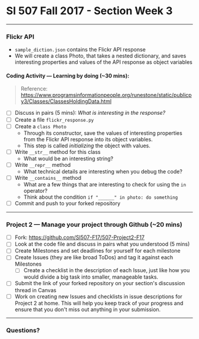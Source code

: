 # SI 507 Fall 2017 - Section Week 3

---
### Flickr API
- `sample_diction.json` contains the Flickr API response
- We will create a class Photo, that takes a nested dictionary, and saves interesting properties and values of the API response as object variables

#### Coding Activity — Learning by doing (~30 mins):

> Reference: https://www.programsinformationpeople.org/runestone/static/publicpy3/Classes/ClassesHoldingData.html

- [ ] Discuss in pairs (5 mins): *What is interesting in the response?*
- [ ] Create a file `flickr_response.py`
- [ ] Create a `class Photo`
    - Through its constructor, save the values of interesting properties from the Flickr API response into its object variables.
    - This step is called *initializing* the object with values.
- [ ] Write `__str__` method for this class
    - What would be an interesting string?
- [ ] Write `__repr__` method
    - What technical details are interesting when you debug the code?
- [ ] Write `__contains__` method
    - What are a few things that are interesting to check for using the `in` operator?
    - Think about the condition `if "______" in photo: do something`
- [ ] Commit and push to your forked repository

---
### Project 2 — Manage your project through Github (~20 mins)
- [ ] Fork: https://github.com/SI507-F17/507-Project2-F17
- [ ] Look at the code file and discuss in pairs what you understood (5 mins)
- [ ] Create Milestones and set deadlines for yourself for each milestone
- [ ] Create Issues (they are like broad ToDos) and tag it against each Milestones
    - [ ] Create a checklist in the description of each Issue, just like how you would divide a big task into smaller, manageable tasks.
- [ ] Submit the link of your forked repository on your section's discussion thread in Canvas
- [ ] Work on creating new Issues and checklists in issue descriptions for Project 2 at home. This will help you keep track of your progress and ensure that you don't miss out anything in your submission.

---
### Questions?
